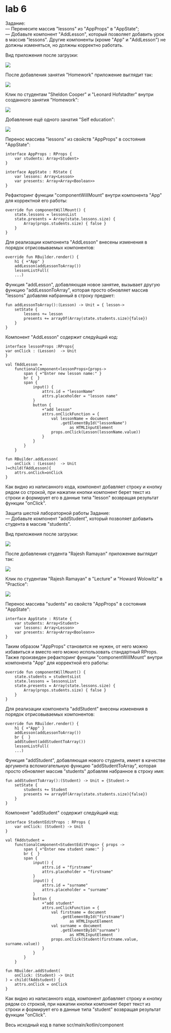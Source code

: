 # lab 6
Задание:\
    — Перенесите массив "lessons" из "AppProps" в "AppState";\
    — Добавьте компонент "AddLesson", который позволяет добавить урок в массив "lessons". 
    Другие компоненты (кроме "App" и "AddLesson") не должны изменяться, но должны корректно работать.

Вид приложения после загрузки:

![](https://github.com/mementomorri/Kotlin-Frontend/blob/lab6/screenshots/onLoad3.PNG)

После добавления занятия "Homework" приложение выглядит так:

![](https://github.com/mementomorri/Kotlin-Frontend/blob/lab6/screenshots/newElement3.PNG)

Клик по студентам "Sheldon Cooper" и "Leonard Hofstadter" внутри созданного занятия "Homework":

![](https://github.com/mementomorri/Kotlin-Frontend/blob/lab6/screenshots/onClick3.PNG)

Добавление ещё одного занатия "Self education":

![](https://github.com/mementomorri/Kotlin-Frontend/blob/lab6/screenshots/anotherElement3.PNG)

Перенос массива "lessons" из свойств "AppProps" в состояния "AppState":

    interface AppProps : RProps {
        var students: Array<Student>
    }

    interface AppState : RState {
        var lessons: Array<Lesson>
        var presents: Array<Array<Boolean>>
    }

Рефакторинг функции "componentWillMount" внутри компонента "App" для корректной его работы:

    override fun componentWillMount() {
        state.lessons = lessonsList
        state.presents = Array(state.lessons.size) {
            Array(props.students.size) { false }
        }
    }
    
Для реализации компонента "AddLesson" внесены изменения в порядок отрисовываемых компонентов:

    override fun RBuilder.render() {
        h1 { +"App" }
        addLesson(addLessonToArray())
        lessonListFull(
        ...)
        
Функция "addLesson", добавляющая новое занятие, вызывает другую функцию "addLessonToArray", 
которая просто обновляет массив "lessons" добавляя набранный в строку предмет:

    fun addLessonToArray():(Lesson) -> Unit = { lesson->
        setState {
            lessons += lesson
            presents += arrayOf(Array(state.students.size){false})
        }
    }
    
Компонент "AddLesson" содержит следуйщий код:

    interface lessonProps :RProps{
    var onClick : (Lesson)  -> Unit
    }

    val fAddLesson =
        functionalComponent<lessonProps>{props->
            span { +"Enter new lesson name:" }
            br {  }
            span {
                input() {
                    attrs.id = "lessonName"
                    attrs.placeholder = "lesson name"
                }
                button {
                    +"add lesson"
                    attrs.onClickFunction = {
                        val lessonName = document
                            .getElementById("lessonName")
                                as HTMLInputElement
                        props.onClick(Lesson(lessonName.value))
                    }
                }
            }
        }

    fun RBuilder.addLesson(
        onClick : (Lesson)  -> Unit
    )=child(fAddLesson){
        attrs.onClick=onClick
    }
    
Как видно из написанного кода, компонент добавляет строку и кнопку рядом со строкой, при нажатии кнопки компонент берет текст из строки и формирует его в данные типа "lesson" возвращая результат функции "onClick".

Защита шестой лабораторной работы
Задание:\
    — Добавьте компонент "addStudent", который позволяет добавить студента в массив "students". 

Вид приложения после загрузки:

![](https://github.com/mementomorri/Kotlin-Frontend/blob/lab6/screenshots/onLoad2.PNG)

После добавления студента "Rajesh Ramayan" приложение выглядит так:

![](https://github.com/mementomorri/Kotlin-Frontend/blob/lab6/screenshots/newElement2.PNG)

Клик по студентам "Rajesh Ramayan" в "Lecture" и "Howard Wolowitz" в "Practice":

![](https://github.com/mementomorri/Kotlin-Frontend/blob/lab6/screenshots/onClick2.PNG)

Перенос массива "sudents" из свойств "AppProps" в состояния "AppState":

    interface AppState : RState {
        var students: Array<Student>
        var lessons: Array<Lesson>
        var presents: Array<Array<Boolean>>
    }

Таким образом "AppProps" становится не нужен, от него можно избавиться и вместо него можно использовать стандартный RProps.
Также произведен рефакторинг функции "componentWillMount" внутри компонента "App" для корректной его работы:

    override fun componentWillMount() {
        state.students = studentsList
        state.lessons = lessonsList
        state.presents = Array(state.lessons.size) {
            Array(props.students.size) { false }
        }
    }
    
Для реализации компонента "addStudent" внесены изменения в порядок отрисовываемых компонентов:

    override fun RBuilder.render() {
        h1 { +"App" }
        addLesson(addLessonToArray())
        br {  }
        addStudent(addStudentToArray())
        lessonListFull(
        ...)
        
Функция "addStudent", добавляющая нового студента, имеет в качестве аргумента вспомогательную функцию "addStudentToArray", 
которая просто обновляет массив "students" добавляя набранное в строку имя:

    fun addStudentToArray():(Student) -> Unit = {Student->
        setState {
            students += Student
            presents += arrayOf(Array(state.students.size){false})
        }
    }
    
Компонент "addStudent" содержит следуйщий код:

    interface StudentEditProps : RProps {
        var onClick: (Student) -> Unit
    }

    val fAddstudent =
        functionalComponent<StudentEditProps> { props ->
            span { +"Enter new student name:" }
            br {  }
            span {
                input() {
                    attrs.id = "firstname"
                    attrs.placeholder = "firstname"
                }
                input() {
                    attrs.id = "surname"
                    attrs.placeholder = "surname"
                }
                button {
                    +"add student"
                    attrs.onClickFunction = {
                        val firstname = document
                            .getElementById("firstname")
                                as HTMLInputElement
                        val surname = document
                            .getElementById("surname")
                                as HTMLInputElement
                        props.onClick(Student(firstname.value, surname.value))
                    }
                }
            }
        }

    fun RBuilder.addStudent(
        onClick: (Student) -> Unit
    ) = child(fAddstudent) {
        attrs.onClick = onClick
    }

Как видно из написанного кода, компонент добавляет строку и кнопку рядом со строкой, при нажатии кнопки компонент берет текст из строки и формирует его в данные типа "student" возвращая результат функции "onClick".

Весь исходный код в папке scr/main/kotlin/component
